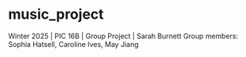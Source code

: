 # music_project

Winter 2025 | PIC 16B | Group Project | Sarah Burnett
Group members: Sophia Hatsell, Caroline Ives, May Jiang
